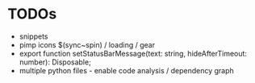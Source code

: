 # TODOs

- snippets
- pimp icons $(sync~spin) / loading / gear
- export function setStatusBarMessage(text: string, hideAfterTimeout: number): Disposable;
- multiple python files - enable code analysis / dependency graph
